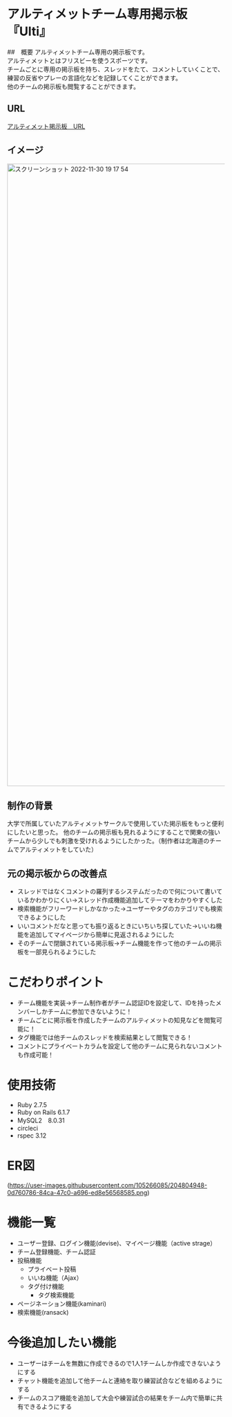 # アルティメットチーム専用掲示板 『Ulti』

##　概要
 アルティメットチーム専用の掲示板です。<br >
 アルティメットとはフリスビーを使うスポーツです。 <br >
 チームごとに専用の掲示板を持ち、スレッドをたて、コメントしていくことで、練習の反省やプレーの言語化などを記録してくことができます。<br >
 他のチームの掲示板も閲覧することができます。

## URL
[アルティメット掲示板　URL](https://ultimate-board2.herokuapp.com/)

## イメージ
<img width="1440" alt="スクリーンショット 2022-11-30 19 17 54" src="https://user-images.githubusercontent.com/105266085/204770258-143a4df0-087c-41fe-98cc-dba147846b1c.png">

## 制作の背景
大学で所属していたアルティメットサークルで使用していた掲示板をもっと便利にしたいと思った。
他のチームの掲示板も見れるようにすることで関東の強いチームから少しでも刺激を受けれるようにしたかった。（制作者は北海道のチームでアルティメットをしていた）
## 元の掲示板からの改善点
- スレッドではなくコメントの羅列するシステムだったので何について書いているかわかりにくい→スレッド作成機能追加してテーマをわかりやすくした
- 検索機能がフリーワードしかなかった→ユーザーやタグのカテゴリでも検索できるようにした
- いいコメントだなと思っても振り返るときにいちいち探していた→いいね機能を追加してマイページから簡単に見返されるようにした
- そのチームで閉鎖されている掲示板→チーム機能を作って他のチームの掲示板を一部見られるようにした

# こだわりポイント
- チーム機能を実装→チーム制作者がチーム認証IDを設定して、IDを持ったメンバーしかチームに参加できないように！
- チームごとに掲示板を作成したチームのアルティメットの知見などを閲覧可能に！
- タグ機能では他チームのスレッドを検索結果として閲覧できる！
- コメントにプライベートカラムを設定して他のチームに見られないコメントも作成可能！

# 使用技術
- Ruby 2.7.5
- Ruby on Rails 6.1.7
- MySQL2　8.0.31
- circleci 
- rspec  3.12

# ER図
(https://user-images.githubusercontent.com/105266085/204804948-0d760786-84ca-47c0-a696-ed8e56568585.png)

# 機能一覧
- ユーザー登録、ログイン機能(devise)、マイページ機能（active strage）
- チーム登録機能、チーム認証
- 投稿機能
  - プライベート投稿
  - いいね機能（Ajax）
  - タグ付け機能
    - タグ検索機能
- ページネーション機能(kaminari)
- 検索機能(ransack)

# 今後追加したい機能
- ユーザーはチームを無数に作成できるので1人1チームしか作成できないようにする
- チャット機能を追加して他チームと連絡を取り練習試合などを組めるようにする
- チームのスコア機能を追加して大会や練習試合の結果をチーム内で簡単に共有できるようにする
